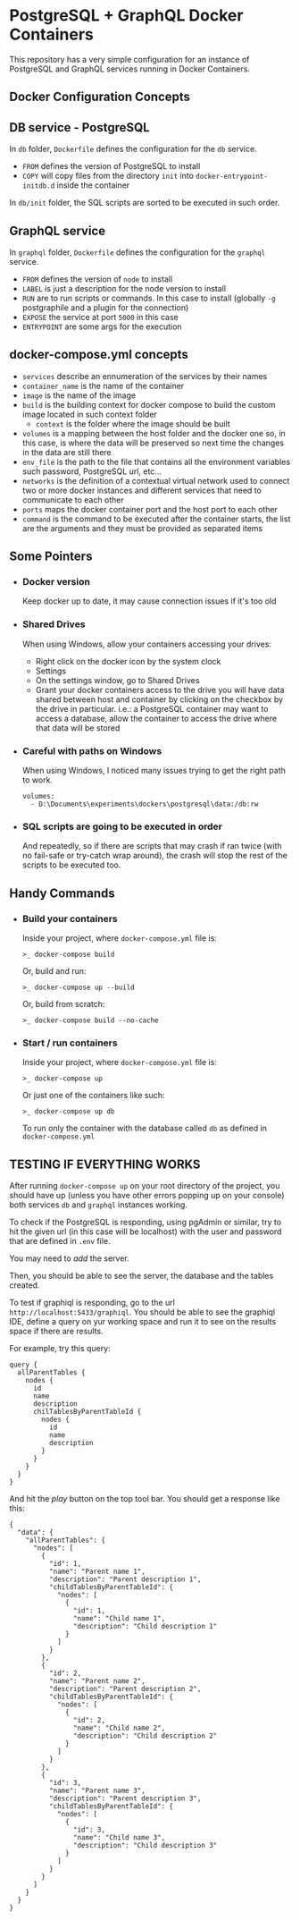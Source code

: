 # PostgreSQL + GraphQL Docker Containers

This repository has a very simple configuration for an instance of PostgreSQL and GraphQL services running in Docker Containers.

## Docker Configuration Concepts

## DB service - PostgreSQL

In `db` folder, `Dockerfile` defines the configuration for the `db` service.

- `FROM` defines the version of PostgreSQL to install
- `COPY` will copy files from the directory `init` into `docker-entrypoint-initdb.d` inside the container

In `db/init` folder, the SQL scripts are sorted to be executed in such order.

## GraphQL service

In `graphql` folder, `Dockerfile` defines the configuration for the `graphql` service.

- `FROM` defines the version of `node` to install
- `LABEL` is just a description for the node version to install
- `RUN` are to run scripts or commands. In this case to install (globally `-g` postgraphile and a plugin for the connection)
- `EXPOSE` the service at port `5000` in this case
- `ENTRYPOINT` are some args for the execution

## docker-compose.yml concepts

- `services` describe an ennumeration of the services by their names
- `container_name` is the name of the container
- `image` is the name of the image
- `build` is the building context for docker compose to build the custom image located in such context folder
  - `context` is the folder where the image should be built
- `volumes` is a mapping between the host folder and the docker one so, in this case, is where the data will be preserved so next time the changes in the data are still there
- `env_file` is the path to the file that contains all the environment variables such password, PostgreSQL url, etc...
- `networks` is the definition of a contextual virtual network used to connect two or more docker instances and different services that need to communicate to each other
- `ports` maps the docker container port and the host port to each other
- `command` is the command to be executed after the container starts, the list are the arguments and they must be provided as separated items

## Some Pointers

- ### Docker version

  Keep docker up to date, it may cause connection issues if it's too old

- ### Shared Drives

  When using Windows, allow your containers accessing your drives:

  - Right click on the docker icon by the system clock
  - Settings
  - On the settings window, go to Shared Drives
  - Grant your docker containers access to the drive you will have data shared between host and container by clicking on the checkbox by the drive in particular. i.e.: a PostgreSQL container may want to access a database, allow the container to access the drive where that data will be stored

- ### Careful with paths on Windows

  When using Windows, I noticed many issues trying to get the right path to work.

  ```[yml]
  volumes:
    - D:\Documents\experiments\dockers\postgresql\data:/db:rw
  ```

- ### SQL scripts are going to be executed in order

  And repeatedly, so if there are scripts that may crash if ran twice (with no fail-safe or try-catch wrap around), the crash will stop the rest of the scripts to be executed too.

## Handy Commands

- ### Build your containers

  Inside your project, where `docker-compose.yml` file is:

  ```[BASH]
  >_ docker-compose build
  ```

  Or, build and run:

  ```[BASH]
  >_ docker-compose up --build
  ```

  Or, build from scratch:

  ```[BASH]
  >_ docker-compose build --no-cache
  ```

- ### Start / run containers
  Inside your project, where `docker-compose.yml` file is:
  ```[BASH]
  >_ docker-compose up
  ```
  Or just one of the containers like such:
  ```[BASH]
  >_ docker-compose up db
  ```
  To run only the container with the database called `db` as defined in `docker-compose.yml`

## TESTING IF EVERYTHING WORKS

After running `docker-compose up` on your root directory of the project, you should have up (unless you have other errors popping up on your console) both services `db` and `graphql` instances working.

To check if the PostgreSQL is responding, using pgAdmin or similar, try to hit the given url (in this case will be localhost) with the user and password that are defined in `.env` file.

You may need to _add_ the server.

Then, you should be able to see the server, the database and the tables created.

To test if graphiql is responding, go to the url `http://localhost:5433/graphiql`.
You should be able to see the graphiql IDE, define a query on yur working space and run it to see on the results space if there are results.

For example, try this query:

```[JSON]
query {
  allParentTables {
    nodes {
      id
      name
      description
      chilTablesByParentTableId {
        nodes {
          id
          name
          description
        }
      }
    }
  }
}
```

And hit the _play_ button on the top tool bar. You should get a response like this:

```[JSON]
{
  "data": {
    "allParentTables": {
      "nodes": [
        {
          "id": 1,
          "name": "Parent name 1",
          "description": "Parent description 1",
          "childTablesByParentTableId": {
            "nodes": [
              {
                "id": 1,
                "name": "Child name 1",
                "description": "Child description 1"
              }
            ]
          }
        },
        {
          "id": 2,
          "name": "Parent name 2",
          "description": "Parent description 2",
          "childTablesByParentTableId": {
            "nodes": [
              {
                "id": 2,
                "name": "Child name 2",
                "description": "Child description 2"
              }
            ]
          }
        },
        {
          "id": 3,
          "name": "Parent name 3",
          "description": "Parent description 3",
          "childTablesByParentTableId": {
            "nodes": [
              {
                "id": 3,
                "name": "Child name 3",
                "description": "Child description 3"
              }
            ]
          }
        }
      ]
    }
  }
}
```

